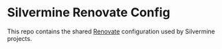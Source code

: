 # Silvermine Renovate Config

This repo contains the shared [Renovate](https://docs.renovatebot.com/) configuration used
by Silvermine projects.

